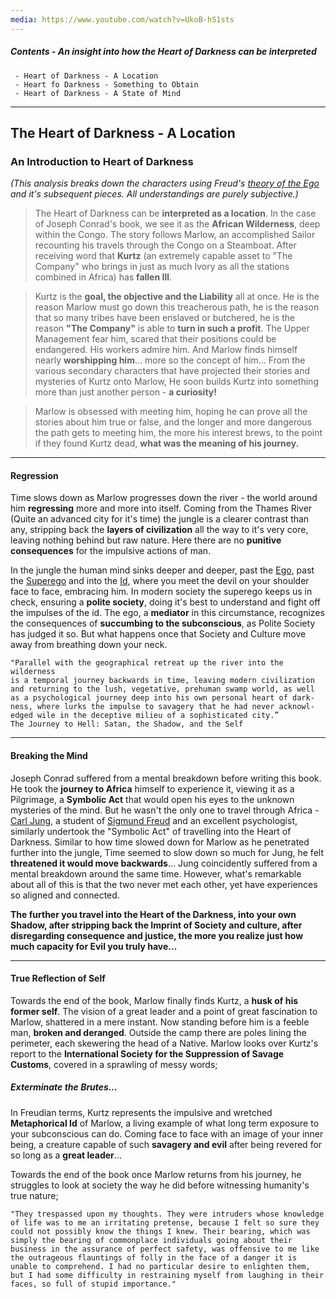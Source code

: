 ```yaml
---
media: https://www.youtube.com/watch?v=UkoB-hS1sts
---
```

##### Contents - An insight into how the Heart of Darkness can be interpreted
	 - Heart of Darkness - A Location
	 - Heart fo Darkness - Something to Obtain
	 - Heart of Darkness - A State of Mind

---
## The Heart of Darkness - A Location

### An Introduction to Heart of Darkness
*(This analysis breaks down the characters using Freud's [theory of the Ego](https://en.wikipedia.org/wiki/Id,_ego_and_superego#:~:text=of%20stomach%20acid.-,Ego,-%5Bedit%5D) and it's subsequent pieces. All understandings are purely subjective.)*

> The Heart of Darkness can be **interpreted as a location**. In the case of Joseph Conrad's book, we see it as the **African Wilderness**, deep within the Congo. The story follows Marlow, an accomplished Sailor recounting his travels through the Congo on a Steamboat. After receiving word that **Kurtz** (an extremely capable asset to "The Company" who brings in just as much Ivory as all the stations combined in Africa) has **fallen Ill**. 

> Kurtz is the **goal, the objective and the Liability** all at once. He is the reason Marlow must go down this treacherous path, he is the reason that so many tribes have been enslaved or butchered, he is the reason **"The Company"** is able to **turn in such a profit**. The Upper Management fear him, scared that their positions could be endangered. His workers admire him. And Marlow finds himself nearly **worshipping him**… more so the concept of him… From the various secondary characters that have projected their stories and mysteries of Kurtz onto Marlow, He soon builds Kurtz into something more than just another person - **a curiosity!**

> Marlow is obsessed with meeting him, hoping he can prove all the stories about him true or false, and the longer and more dangerous the path gets to meeting him, the more his interest brews, to the point if they found Kurtz dead, **what was the meaning of his journey.**

---
#### Regression

Time slows down as Marlow progresses down the river - the world around him **regressing** more and more into itself. Coming from the Thames River (Quite an advanced city for it's time) the jungle is a clearer contrast than any, stripping back the **layers of civilization** all the way to it's very core, leaving nothing behind but raw nature. Here there are no **punitive consequences** for the impulsive actions of man. 

In the jungle the human mind sinks deeper and deeper, past the [Ego](https://en.wikipedia.org/wiki/Id,_ego_and_superego#:~:text=of%20stomach%20acid.-,Ego,-%5Bedit%5D), past the [Superego](https://en.wikipedia.org/wiki/Id,_ego_and_superego#:~:text=the%20unconscious.-,Superego,-%5Bedit%5D) and into the [Id](https://en.wikipedia.org/wiki/Id,_ego_and_superego#:~:text=%5B13%5D-,Id,-%5Bedit%5D), where you meet the devil on your shoulder face to face, embracing him. In modern society the superego keeps us in check, ensuring a **polite society**, doing it's best to understand and fight off the impulses of the id. The ego, a **mediator** in this circumstance, recognizes the consequences of **succumbing to the subconscious**, as Polite Society has judged it so. But what happens once that Society and Culture move away from breathing down your neck. 

```
"Parallel with the geographical retreat up the river into the wilderness
is a temporal journey backwards in time, leaving modern civilization
and returning to the lush, vegetative, prehuman swamp world, as well
as a psychological journey deep into his own personal heart of dark-
ness, where lurks the impulse to savagery that he had never acknowl-
edged wile in the deceptive milieu of a sophisticated city.”
The Journey to Hell: Satan, the Shadow, and the Self
```

---
#### Breaking the Mind

Joseph Conrad suffered from a mental breakdown before writing this book. He took the **journey to Africa** himself to experience it, viewing it as a Pilgrimage, a **Symbolic Act** that would open his eyes to the unknown mysteries of the mind. But he wasn't the only one to travel through Africa - [Carl Jung](https://en.wikipedia.org/wiki/Jungian_archetypes), a student of [Sigmund Freud](https://en.wikipedia.org/wiki/Freud%27s_psychoanalytic_theories) and an excellent psychologist, similarly undertook the "Symbolic Act" of travelling into the Heart of Darkness. Similar to how time slowed down for Marlow as he penetrated further into the jungle, Time seemed to slow down so much for Jung, he felt **threatened it would move backwards**… Jung coincidently suffered from a mental breakdown around the same time. However, what's remarkable about all of this is that the two never met each other, yet have experiences so aligned and connected. 

**The further you travel into the Heart of the Darkness, into your own Shadow, after stripping back the Imprint of Society and culture, after disregarding consequence and justice, the more you realize just how much capacity for Evil you truly have...**

--- 
#### True Reflection of Self

Towards the end of the book, Marlow finally finds Kurtz, a **husk of his former self**. The vision of a great leader and a point of great fascination to Marlow, shattered in a mere instant. Now standing before him is a feeble man, **broken and deranged**. Outside the camp there are poles lining the perimeter, each skewering the head of a Native. Marlow looks over Kurtz's report to the **International Society for the Suppression of Savage Customs**, covered in a sprawling of messy words;
##### Exterminate the Brutes...

In Freudian terms, Kurtz represents the impulsive and wretched **Metaphorical Id** of Marlow, a living example of what long term exposure to your subconscious can do. Coming face to face with an image of your inner being, a creature capable of such **savagery and evil** after being revered for so long as a **great leader**...

Towards the end of the book once Marlow returns from his journey, he struggles to look at society the way he did before witnessing humanity's true nature;

```
"They trespassed upon my thoughts. They were intruders whose knowledge of life was to me an irritating pretense, because I felt so sure they could not possibly know the things I knew. Their bearing, which was simply the bearing of commonplace individuals going about their business in the assurance of perfect safety, was offensive to me like the outrageous flauntings of folly in the face of a danger it is unable to comprehend. I had no particular desire to enlighten them, but I had some difficulty in restraining myself from laughing in their faces, so full of stupid importance."
```